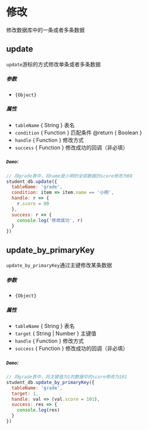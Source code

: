 # 修改

修改数据库中的一条或者多条数据

## update

`update`游标的方式修改单条或者多条数据

##### 参数

- `{Object}`

##### 属性

- `tableName` { String } 表名
- `condition` { Function } 匹配条件 @return { Boolean }
- `handle` { Function } 修改方式
- `success` { Function } 修改成功的回调（非必填）

##### `Demo`:

```js
// 将grade表中，将name是小明的全部数据的score修改为80
student_db.update({
  tableName: 'grade',
  condition: item => item.name == '小明',
  handle: r => {
    r.score = 80
  },
  success: r => {
    console.log('修改成功', r)
  }
})
```

## update_by_primaryKey

`update_by_primaryKey`通过主键修改某条数据

##### 参数

- `{Object}`

##### 属性

- `tableName` { String } 表名
- `target` { String \| Number } 主键值
- `handle` { Function } 修改方式
- `success` { Function } 修改成功的回调（非必填）

##### `Demo`:

```js
// 将grade表中，将主键值为1的数据中的score修改为101
student_db.update_by_primaryKey({
  tableName: 'grade',
  target: 1,
  handle: val => (val.score = 101),
  success: res => {
    console.log(res)
  }
})
```
